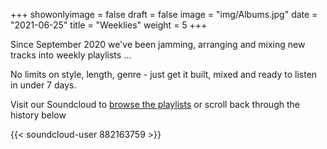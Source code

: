+++
showonlyimage = false
draft = false
image = "img/Albums.jpg"
date = "2021-06-25"
title = "Weeklies"
weight = 5
+++

Since September 2020 we've been jamming, arranging and mixing new tracks into weekly playlists ...

<!--more-->

No limits on style, length, genre - just get it built, mixed and ready to listen in under 7 days.

Visit our Soundcloud to [browse the playlists](https://soundcloud.com/the-track-club/sets) or scroll back through the history below

{{< soundcloud-user 882163759 >}}